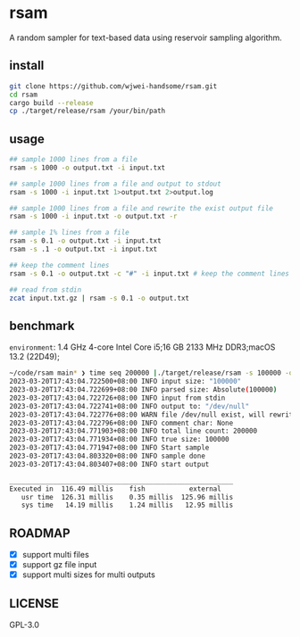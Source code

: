 # rsam

A random sampler for text-based data using reservoir sampling algorithm.

## install

```bash
git clone https://github.com/wjwei-handsome/rsam.git
cd rsam
cargo build --release
cp ./target/release/rsam /your/bin/path
```

## usage

```bash
## sample 1000 lines from a file
rsam -s 1000 -o output.txt -i input.txt

## sample 1000 lines from a file and output to stdout
rsam -s 1000 -i input.txt 1>output.txt 2>output.log

## sample 1000 lines from a file and rewrite the exist output file
rsam -s 1000 -i input.txt -o output.txt -r

## sample 1% lines from a file
rsam -s 0.1 -o output.txt -i input.txt
rsam -s .1 -o output.txt -i input.txt

## keep the comment lines
rsam -s 0.1 -o output.txt -c "#" -i input.txt # keep the comment lines start with "#"

## read from stdin
zcat input.txt.gz | rsam -s 0.1 -o output.txt
```

## benchmark

`environment`: 1.4 GHz 4-core Intel Core i5;16 GB 2133 MHz DDR3;macOS 13.2 (22D49);

```bash
~/code/rsam main* ❯ time seq 200000 |./target/release/rsam -s 100000 -o /dev/null -r
2023-03-20T17:43:04.722500+08:00 INFO input size: "100000"
2023-03-20T17:43:04.722699+08:00 INFO parsed size: Absolute(100000)
2023-03-20T17:43:04.722726+08:00 INFO input from stdin
2023-03-20T17:43:04.722741+08:00 INFO output to: "/dev/null"
2023-03-20T17:43:04.722776+08:00 WARN file /dev/null exist, will rewrite it
2023-03-20T17:43:04.722796+08:00 INFO comment char: None
2023-03-20T17:43:04.771903+08:00 INFO total line count: 200000
2023-03-20T17:43:04.771934+08:00 INFO true size: 100000
2023-03-20T17:43:04.771947+08:00 INFO Start sample
2023-03-20T17:43:04.803320+08:00 INFO sample done
2023-03-20T17:43:04.803407+08:00 INFO start output

________________________________________________________
Executed in  116.49 millis    fish           external
   usr time  126.31 millis    0.35 millis  125.96 millis
   sys time   14.19 millis    1.24 millis   12.95 millis
```

## ROADMAP

- [x] support multi files
- [x] support gz file input
- [x] support multi sizes for multi outputs

## LICENSE

GPL-3.0
